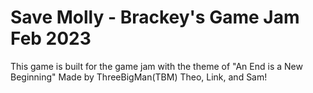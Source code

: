 # Save Molly - Brackey's Game Jam Feb 2023
This game is built for the game jam with the theme of "An End is a New Beginning" Made by ThreeBigMan(TBM) Theo, Link, and Sam!
 
